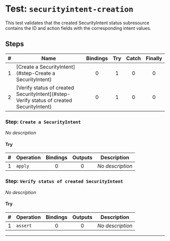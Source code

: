 # Test: `securityintent-creation`

This test validates that the created SecurityIntent status subresource contains the ID and action  fields with the corresponding intent values.


## Steps

| # | Name | Bindings | Try | Catch | Finally |
|:-:|---|:-:|:-:|:-:|:-:|
| 1 | [Create a SecurityIntent](#step-Create a SecurityIntent) | 0 | 1 | 0 | 0 |
| 2 | [Verify status of created SecurityIntent](#step-Verify status of created SecurityIntent) | 0 | 1 | 0 | 0 |

### Step: `Create a SecurityIntent`

*No description*

#### Try

| # | Operation | Bindings | Outputs | Description |
|:-:|---|:-:|:-:|---|
| 1 | `apply` | 0 | 0 | *No description* |

### Step: `Verify status of created SecurityIntent`

*No description*

#### Try

| # | Operation | Bindings | Outputs | Description |
|:-:|---|:-:|:-:|---|
| 1 | `assert` | 0 | 0 | *No description* |

---


